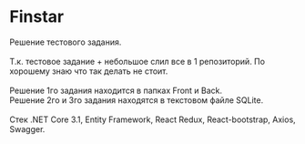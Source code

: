 # Finstar
Решение тестового задания. <br /><br />
Т.к. тестовое задание + небольшое слил все в 1 репозиторий. По хорошему знаю что так делать не стоит. <br /><br />
Решение 1го задания находится в папках Front и Back. <br />
Решение 2го и 3го задания находятся в текстовом файле SQLite.
<br /><br />
Стек .NET Core 3.1, Entity Framework, React Redux, React-bootstrap, Axios, Swagger.
